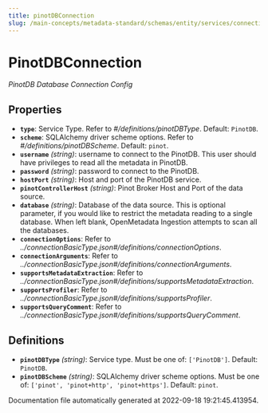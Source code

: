 ```yaml
---
title: pinotDBConnection
slug: /main-concepts/metadata-standard/schemas/entity/services/connections/database/pinotdbconnection
---
```


# PinotDBConnection

*PinotDB Database Connection Config*

## Properties

- **`type`**: Service Type. Refer to *#/definitions/pinotDBType*. Default: `PinotDB`.
- **`scheme`**: SQLAlchemy driver scheme options. Refer to *#/definitions/pinotDBScheme*. Default: `pinot`.
- **`username`** *(string)*: username to connect  to the PinotDB. This user should have privileges to read all the metadata in PinotDB.
- **`password`** *(string)*: password to connect  to the PinotDB.
- **`hostPort`** *(string)*: Host and port of the PinotDB service.
- **`pinotControllerHost`** *(string)*: Pinot Broker Host and Port of the data source.
- **`database`** *(string)*: Database of the data source. This is optional parameter, if you would like to restrict the metadata reading to a single database. When left blank, OpenMetadata Ingestion attempts to scan all the databases.
- **`connectionOptions`**: Refer to *../connectionBasicType.json#/definitions/connectionOptions*.
- **`connectionArguments`**: Refer to *../connectionBasicType.json#/definitions/connectionArguments*.
- **`supportsMetadataExtraction`**: Refer to *../connectionBasicType.json#/definitions/supportsMetadataExtraction*.
- **`supportsProfiler`**: Refer to *../connectionBasicType.json#/definitions/supportsProfiler*.
- **`supportsQueryComment`**: Refer to *../connectionBasicType.json#/definitions/supportsQueryComment*.
## Definitions

- **`pinotDBType`** *(string)*: Service type. Must be one of: `['PinotDB']`. Default: `PinotDB`.
- **`pinotDBScheme`** *(string)*: SQLAlchemy driver scheme options. Must be one of: `['pinot', 'pinot+http', 'pinot+https']`. Default: `pinot`.


Documentation file automatically generated at 2022-09-18 19:21:45.413954.
